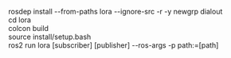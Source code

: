 rosdep install --from-paths lora --ignore-src -r -y
newgrp dialout\
cd lora\
colcon build\
source install/setup.bash\
ros2 run lora [subscriber] [publisher] --ros-args -p path:=[path]

